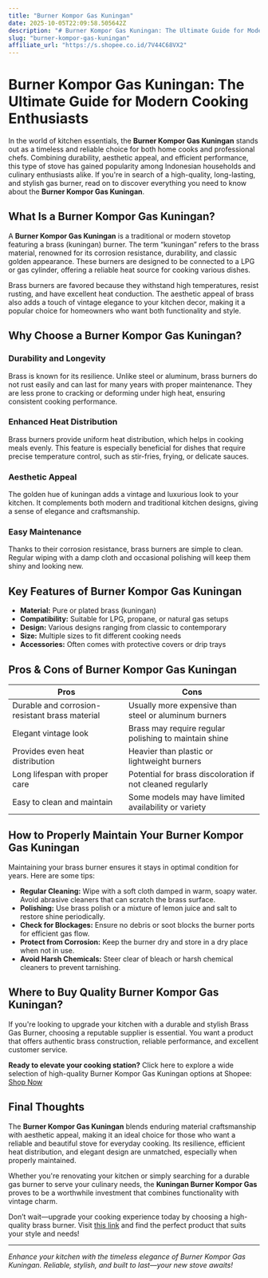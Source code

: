 ```yaml
---
title: "Burner Kompor Gas Kuningan"
date: 2025-10-05T22:09:58.505642Z
description: "# Burner Kompor Gas Kuningan: The Ultimate Guide for Modern Cooking Enthusiasts..."
slug: "burner-kompor-gas-kuningan"
affiliate_url: "https://s.shopee.co.id/7V44C68VX2"
---
```

# Burner Kompor Gas Kuningan: The Ultimate Guide for Modern Cooking Enthusiasts

In the world of kitchen essentials, the **Burner Kompor Gas Kuningan** stands out as a timeless and reliable choice for both home cooks and professional chefs. Combining durability, aesthetic appeal, and efficient performance, this type of stove has gained popularity among Indonesian households and culinary enthusiasts alike. If you're in search of a high-quality, long-lasting, and stylish gas burner, read on to discover everything you need to know about the **Burner Kompor Gas Kuningan**.

## What Is a Burner Kompor Gas Kuningan?

A **Burner Kompor Gas Kuningan** is a traditional or modern stovetop featuring a brass (kuningan) burner. The term “kuningan” refers to the brass material, renowned for its corrosion resistance, durability, and classic golden appearance. These burners are designed to be connected to a LPG or gas cylinder, offering a reliable heat source for cooking various dishes.

Brass burners are favored because they withstand high temperatures, resist rusting, and have excellent heat conduction. The aesthetic appeal of brass also adds a touch of vintage elegance to your kitchen decor, making it a popular choice for homeowners who want both functionality and style.

## Why Choose a Burner Kompor Gas Kuningan?

### Durability and Longevity

Brass is known for its resilience. Unlike steel or aluminum, brass burners do not rust easily and can last for many years with proper maintenance. They are less prone to cracking or deforming under high heat, ensuring consistent cooking performance.

### Enhanced Heat Distribution

Brass burners provide uniform heat distribution, which helps in cooking meals evenly. This feature is especially beneficial for dishes that require precise temperature control, such as stir-fries, frying, or delicate sauces.

### Aesthetic Appeal

The golden hue of kuningan adds a vintage and luxurious look to your kitchen. It complements both modern and traditional kitchen designs, giving a sense of elegance and craftsmanship.

### Easy Maintenance

Thanks to their corrosion resistance, brass burners are simple to clean. Regular wiping with a damp cloth and occasional polishing will keep them shiny and looking new.

## Key Features of Burner Kompor Gas Kuningan

- **Material:** Pure or plated brass (kuningan)
- **Compatibility:** Suitable for LPG, propane, or natural gas setups
- **Design:** Various designs ranging from classic to contemporary
- **Size:** Multiple sizes to fit different cooking needs
- **Accessories:** Often comes with protective covers or drip trays

## Pros & Cons of Burner Kompor Gas Kuningan

| Pros                                               | Cons                                                      |
|----------------------------------------------------|-----------------------------------------------------------|
| Durable and corrosion-resistant brass material   | Usually more expensive than steel or aluminum burners   |
| Elegant vintage look                              | Brass may require regular polishing to maintain shine  |
| Provides even heat distribution                     | Heavier than plastic or lightweight burners             |
| Long lifespan with proper care                     | Potential for brass discoloration if not cleaned regularly |
| Easy to clean and maintain                        | Some models may have limited availability or variety     |

## How to Properly Maintain Your Burner Kompor Gas Kuningan

Maintaining your brass burner ensures it stays in optimal condition for years. Here are some tips:

- **Regular Cleaning:** Wipe with a soft cloth damped in warm, soapy water. Avoid abrasive cleaners that can scratch the brass surface.
- **Polishing:** Use brass polish or a mixture of lemon juice and salt to restore shine periodically.
- **Check for Blockages:** Ensure no debris or soot blocks the burner ports for efficient gas flow.
- **Protect from Corrosion:** Keep the burner dry and store in a dry place when not in use.
- **Avoid Harsh Chemicals:** Steer clear of bleach or harsh chemical cleaners to prevent tarnishing.

## Where to Buy Quality Burner Kompor Gas Kuningan?

If you're looking to upgrade your kitchen with a durable and stylish Brass Gas Burner, choosing a reputable supplier is essential. You want a product that offers authentic brass construction, reliable performance, and excellent customer service.

**Ready to elevate your cooking station?** Click here to explore a wide selection of high-quality Burner Kompor Gas Kuningan options at Shopee: [Shop Now](https://s.shopee.co.id/7V44C68VX2)

## Final Thoughts

The **Burner Kompor Gas Kuningan** blends enduring material craftsmanship with aesthetic appeal, making it an ideal choice for those who want a reliable and beautiful stove for everyday cooking. Its resilience, efficient heat distribution, and elegant design are unmatched, especially when properly maintained.

Whether you're renovating your kitchen or simply searching for a durable gas burner to serve your culinary needs, the **Kuningan Burner Kompor Gas** proves to be a worthwhile investment that combines functionality with vintage charm. 

Don’t wait—upgrade your cooking experience today by choosing a high-quality brass burner. Visit [this link](https://s.shopee.co.id/7V44C68VX2) and find the perfect product that suits your style and needs!

---

*Enhance your kitchen with the timeless elegance of Burner Kompor Gas Kuningan. Reliable, stylish, and built to last—your new stove awaits!*
